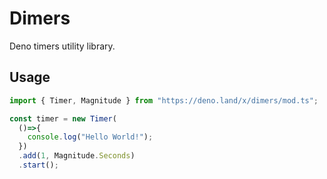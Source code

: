 # Dimers
Deno timers utility library.

## Usage
```ts
import { Timer, Magnitude } from "https://deno.land/x/dimers/mod.ts";

const timer = new Timer(
  ()=>{
    console.log("Hello World!");
  })
  .add(1, Magnitude.Seconds)
  .start();
```